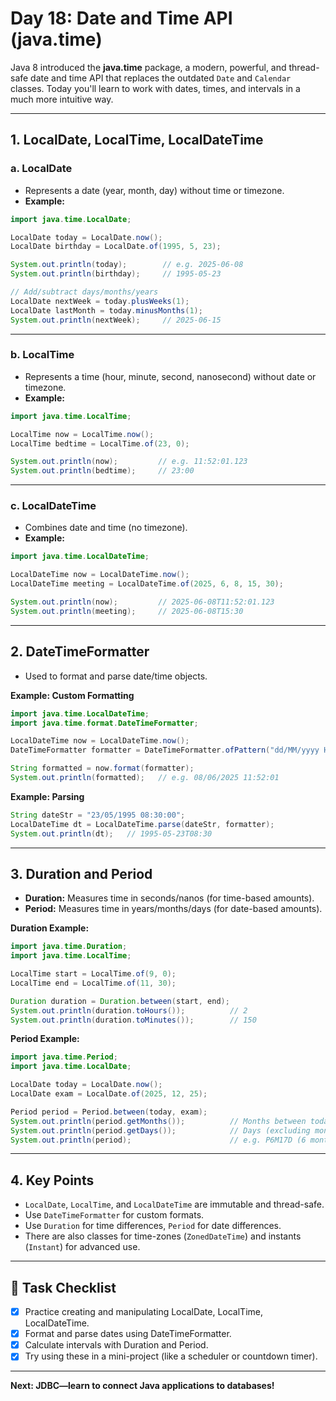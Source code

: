 # Day 18: Date and Time API (java.time)

Java 8 introduced the **java.time** package, a modern, powerful, and thread-safe date and time API that replaces the outdated `Date` and `Calendar` classes. Today you'll learn to work with dates, times, and intervals in a much more intuitive way.

---

## 1. LocalDate, LocalTime, LocalDateTime

### a. LocalDate

- Represents a date (year, month, day) without time or timezone.
- **Example:**

```java
import java.time.LocalDate;

LocalDate today = LocalDate.now();
LocalDate birthday = LocalDate.of(1995, 5, 23);

System.out.println(today);        // e.g. 2025-06-08
System.out.println(birthday);     // 1995-05-23

// Add/subtract days/months/years
LocalDate nextWeek = today.plusWeeks(1);
LocalDate lastMonth = today.minusMonths(1);
System.out.println(nextWeek);     // 2025-06-15
```

---

### b. LocalTime

- Represents a time (hour, minute, second, nanosecond) without date or timezone.
- **Example:**

```java
import java.time.LocalTime;

LocalTime now = LocalTime.now();
LocalTime bedtime = LocalTime.of(23, 0);

System.out.println(now);         // e.g. 11:52:01.123
System.out.println(bedtime);     // 23:00
```

---

### c. LocalDateTime

- Combines date and time (no timezone).
- **Example:**

```java
import java.time.LocalDateTime;

LocalDateTime now = LocalDateTime.now();
LocalDateTime meeting = LocalDateTime.of(2025, 6, 8, 15, 30);

System.out.println(now);         // 2025-06-08T11:52:01.123
System.out.println(meeting);     // 2025-06-08T15:30
```

---

## 2. DateTimeFormatter

- Used to format and parse date/time objects.

**Example: Custom Formatting**

```java
import java.time.LocalDateTime;
import java.time.format.DateTimeFormatter;

LocalDateTime now = LocalDateTime.now();
DateTimeFormatter formatter = DateTimeFormatter.ofPattern("dd/MM/yyyy HH:mm:ss");

String formatted = now.format(formatter);
System.out.println(formatted);   // e.g. 08/06/2025 11:52:01
```

**Example: Parsing**

```java
String dateStr = "23/05/1995 08:30:00";
LocalDateTime dt = LocalDateTime.parse(dateStr, formatter);
System.out.println(dt);   // 1995-05-23T08:30
```

---

## 3. Duration and Period

- **Duration:** Measures time in seconds/nanos (for time-based amounts).
- **Period:** Measures time in years/months/days (for date-based amounts).

**Duration Example:**

```java
import java.time.Duration;
import java.time.LocalTime;

LocalTime start = LocalTime.of(9, 0);
LocalTime end = LocalTime.of(11, 30);

Duration duration = Duration.between(start, end);
System.out.println(duration.toHours());          // 2
System.out.println(duration.toMinutes());        // 150
```

**Period Example:**

```java
import java.time.Period;
import java.time.LocalDate;

LocalDate today = LocalDate.now();
LocalDate exam = LocalDate.of(2025, 12, 25);

Period period = Period.between(today, exam);
System.out.println(period.getMonths());          // Months between today and exam date
System.out.println(period.getDays());            // Days (excluding months and years)
System.out.println(period);                      // e.g. P6M17D (6 months, 17 days)
```

---

## 4. Key Points

- `LocalDate`, `LocalTime`, and `LocalDateTime` are immutable and thread-safe.
- Use `DateTimeFormatter` for custom formats.
- Use `Duration` for time differences, `Period` for date differences.
- There are also classes for time-zones (`ZonedDateTime`) and instants (`Instant`) for advanced use.

---

## 🎯 Task Checklist

- [x] Practice creating and manipulating LocalDate, LocalTime, LocalDateTime.
- [x] Format and parse dates using DateTimeFormatter.
- [x] Calculate intervals with Duration and Period.
- [x] Try using these in a mini-project (like a scheduler or countdown timer).

---

**Next: JDBC—learn to connect Java applications to databases!**